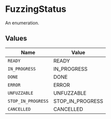 # FuzzingStatus

An enumeration.


## Values

| Name               | Value              |
| ------------------ | ------------------ |
| `READY`            | READY              |
| `IN_PROGRESS`      | IN_PROGRESS        |
| `DONE`             | DONE               |
| `ERROR`            | ERROR              |
| `UNFUZZABLE`       | UNFUZZABLE         |
| `STOP_IN_PROGRESS` | STOP_IN_PROGRESS   |
| `CANCELLED`        | CANCELLED          |